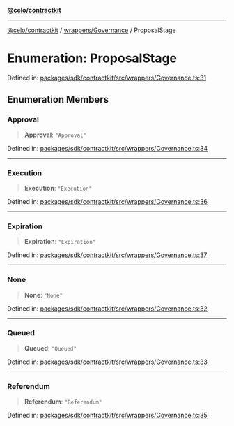 [**@celo/contractkit**](../../../README.md)

***

[@celo/contractkit](../../../modules.md) / [wrappers/Governance](../README.md) / ProposalStage

# Enumeration: ProposalStage

Defined in: [packages/sdk/contractkit/src/wrappers/Governance.ts:31](https://github.com/celo-org/developer-tooling/blob/master/packages/sdk/contractkit/src/wrappers/Governance.ts#L31)

## Enumeration Members

### Approval

> **Approval**: `"Approval"`

Defined in: [packages/sdk/contractkit/src/wrappers/Governance.ts:34](https://github.com/celo-org/developer-tooling/blob/master/packages/sdk/contractkit/src/wrappers/Governance.ts#L34)

***

### Execution

> **Execution**: `"Execution"`

Defined in: [packages/sdk/contractkit/src/wrappers/Governance.ts:36](https://github.com/celo-org/developer-tooling/blob/master/packages/sdk/contractkit/src/wrappers/Governance.ts#L36)

***

### Expiration

> **Expiration**: `"Expiration"`

Defined in: [packages/sdk/contractkit/src/wrappers/Governance.ts:37](https://github.com/celo-org/developer-tooling/blob/master/packages/sdk/contractkit/src/wrappers/Governance.ts#L37)

***

### None

> **None**: `"None"`

Defined in: [packages/sdk/contractkit/src/wrappers/Governance.ts:32](https://github.com/celo-org/developer-tooling/blob/master/packages/sdk/contractkit/src/wrappers/Governance.ts#L32)

***

### Queued

> **Queued**: `"Queued"`

Defined in: [packages/sdk/contractkit/src/wrappers/Governance.ts:33](https://github.com/celo-org/developer-tooling/blob/master/packages/sdk/contractkit/src/wrappers/Governance.ts#L33)

***

### Referendum

> **Referendum**: `"Referendum"`

Defined in: [packages/sdk/contractkit/src/wrappers/Governance.ts:35](https://github.com/celo-org/developer-tooling/blob/master/packages/sdk/contractkit/src/wrappers/Governance.ts#L35)

